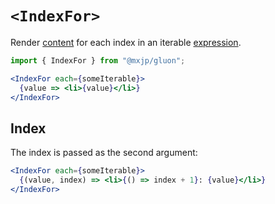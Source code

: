 # `<IndexFor>`
Render [content](../elements.md#content) for each index in an iterable [expression](../signals.md#expressions).
```jsx
import { IndexFor } from "@mxjp/gluon";

<IndexFor each={someIterable}>
  {value => <li>{value}</li>}
</IndexFor>
```

## Index
The index is passed as the second argument:
```jsx
<IndexFor each={someIterable}>
  {(value, index) => <li>{() => index + 1}: {value}</li>}
</IndexFor>
```
